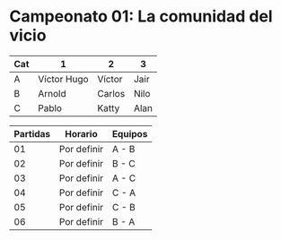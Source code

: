 # Campeonato 01: La comunidad del vicio

|  Cat  |  1  |  2  |  3  |
|-----------|---------|----------|-------------|
|  A   |  Víctor Hugo   |  Víctor  |  Jair  |
|  B   |  Arnold   |  Carlos  |  Nilo  |    |
|  C   |  Pablo   |  Katty  |  Alan |

|  Partidas  |  Horario  |  Equipos|
|-----------|---------|----------|
|01|Por definir| A - B |
|02|Por definir| B - C |
|03|Por definir| A - C |
|04|Por definir| C - A |
|05|Por definir| C - B |
|06|Por definir| B - A |
